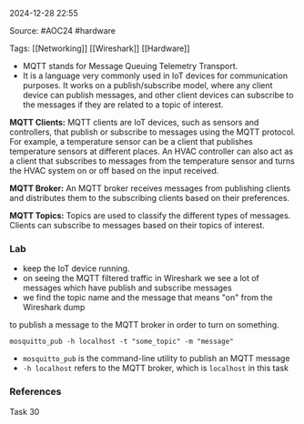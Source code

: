 
2024-12-28 22:55

Source: #AOC24 #hardware

Tags: [[Networking]] [[Wireshark]] [[Hardware]]

- MQTT stands for Message Queuing Telemetry Transport.
- It is a language very commonly used in IoT devices for communication purposes. It works on a publish/subscribe model, where any client device can publish messages, and other client devices can subscribe to the messages if they are related to a topic of interest. 

**MQTT Clients:** MQTT clients are IoT devices, such as sensors and controllers, that publish or subscribe to messages using the MQTT protocol. 
For example,
	a temperature sensor can be a client that publishes temperature sensors at different places. An HVAC controller can also act as a client that subscribes to messages from the temperature sensor and turns the HVAC system on or off based on the input received.

**MQTT Broker:** An MQTT broker receives messages from publishing clients and distributes them to the subscribing clients based on their preferences.

**MQTT Topics:** Topics are used to classify the different types of messages. Clients can subscribe to messages based on their topics of interest. 
### Lab

- keep the IoT device running. 
- on seeing the MQTT filtered traffic in Wireshark we see a lot of messages which have publish and subscribe messages 
- we find the topic name and the message that means "on" from the Wireshark dump

to publish a message to the MQTT broker in order to turn on something.
```
mosquitto_pub -h localhost -t "some_topic" -m "message"
```
- `mosquitto_pub` is the command-line utility to publish an MQTT message
- `-h localhost` refers to the MQTT broker, which is `localhost` in this task
### References
Task 30
